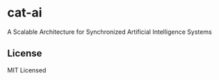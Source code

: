 # cat-ai

A Scalable Architecture for Synchronized Artificial Intelligence Systems

## License

MIT Licensed

